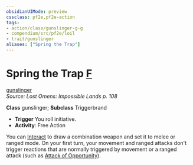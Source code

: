 ```yaml
---
obsidianUIMode: preview
cssclass: pf2e,pf2e-action
tags:
- action/class/gunslinger-g-g
- compendium/src/pf2e/loil
- trait/gunslinger
aliases: ["Spring the Trap"]
---
```

# Spring the Trap [F](../core-rulebook/chapter-9-playing-the-game.md#Actions "Free Action")
[gunslinger](../traits/gunslinger-g-g.md)  
*Source: Lost Omens: Impossible Lands p. 108*  

**Class** gunslinger; **Subclass** Triggerbrand
- **Trigger** You roll initiative.
- **Activity**: Free Action

You can [Interact](interact.md) to draw a combination weapon and set it to melee or ranged mode. On your first turn, your movement and ranged attacks don't trigger reactions that are normally triggered by movement or a ranged attack (such as [Attack of Opportunity](attack-of-opportunity.md)).